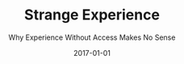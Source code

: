 ---
title: Strange Experience
subtitle: Why Experience Without Access Makes No Sense
date: 2017-01-01
resources:
  Draft: "Kernion - Strange Experience.pdf"
  Pacific APA Handout: "Kernion - Strange Experience - Pacific APA Handout.pdf"
description: "I introduce a challenge to the view that thinking about minds in a first-personal, how-it-feels way is cleanly separable from thinking about minds in a third-personal, how-it-works way. I focus on a set of thought experiments involving phenomenology without function, the ‘contrapositive’ of widely-discussed zombie cases."
---